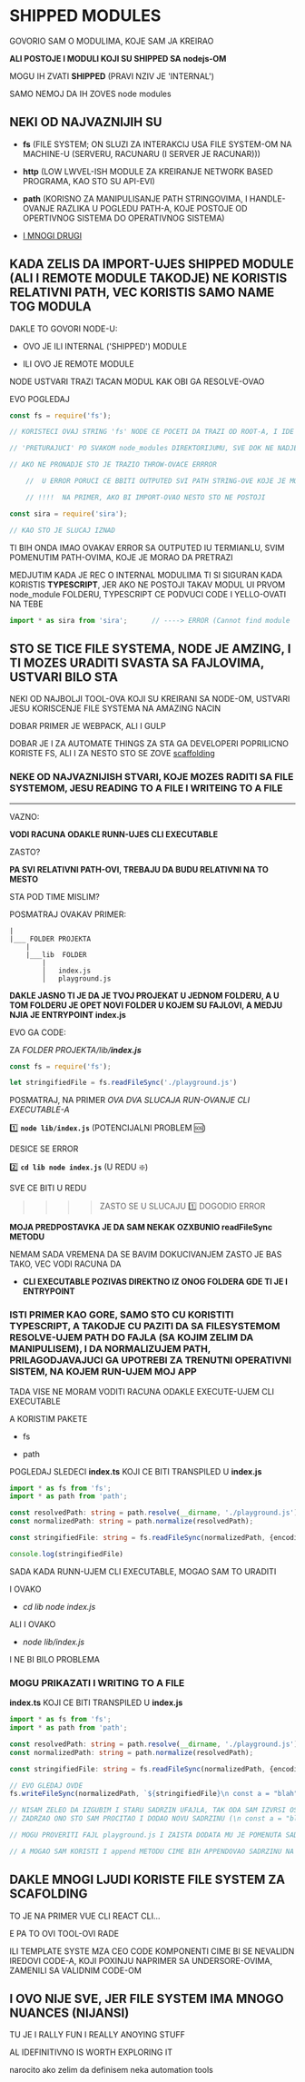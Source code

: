 # SHIPPED MODULES

GOVORIO SAM O MODULIMA, KOJE SAM JA KREIRAO

**ALI POSTOJE I MODULI KOJI SU SHIPPED SA nodejs-OM**

MOGU IH ZVATI **SHIPPED** (PRAVI NZIV JE 'INTERNAL')

SAMO NEMOJ DA  IH ZOVES node modules

## NEKI OD NAJVAZNIJIH SU

- **fs** (FILE SYSTEM; ON SLUZI ZA INTERAKCIJ USA FILE SYSTEM-OM NA MACHINE-U (SERVERU, RACUNARU (I SERVER JE RACUNAR)))

- **http** (LOW LWVEL-ISH MODULE ZA KREIRANJE NETWORK BASED PROGRAMA, KAO STO SU API-EVI)

- **path** (KORISNO ZA MANIPULISANJE PATH STRINGOVIMA, I HANDLE-OVANJE RAZLIKA U POGLEDU PATH-A, KOJE POSTOJE OD OPERTIVNOG SISTEMA DO OPERATIVNOG SISTEMA)

- [I MNOGI DRUGI](https://nodejs.org/dist/latest-v10.x/docs/api/)

## KADA ZELIS DA IMPORT-UJES **SHIPPED MODULE** (ALI I REMOTE MODULE TAKODJE) NE KORISTIS RELATIVNI PATH, VEC KORISTIS SAMO NAME TOG MODULA

DAKLE TO GOVORI NODE-U:

- OVO JE ILI INTERNAL ('SHIPPED') MODULE

- ILI OVO JE REMOTE MODULE

NODE USTVARI TRAZI TACAN MODUL KAK OBI GA RESOLVE-OVAO

EVO POGLEDAJ

```javascript
const fs = require('fs');

// KORISTECI OVAJ STRING 'fs' NODE CE POCETI DA TRAZI OD ROOT-A, I IDE NAGORE

// 'PRETURAJUCI' PO SVAKOM node_modules DIREKTORIJUMU, SVE DOK NE NADJE ON OSTO JE TRAZIO

// AKO NE PRONADJE STO JE TRAZIO THROW-OVACE ERRROR

    //  U ERROR PORUCI CE BBITI OUTPUTED SVI PATH STRING-OVE KOJE JE MORAO DA PRETRAZI

    // !!!!  NA PRIMER, AKO BI IMPORT-OVAO NESTO STO NE POSTOJI

const sira = require('sira');

// KAO STO JE SLUCAJ IZNAD

```

TI BIH ONDA IMAO OVAKAV ERROR SA OUTPUTED IU TERMIANLU, SVIM POMENUTIM PATH-OVIMA, KOJE JE MORAO DA PRETRAZI

MEDJUTIM KADA JE REC O INTERNAL MODULIMA TI SI SIGURAN KADA KORISTIS **TYPESCRIPT**, JER AKO NE POSTOJI TAKAV MODUL UI PRVOM node_module FOLDERU, TYPESCRIPT CE PODVUCI CODE I YELLO-OVATI NA TEBE

```typescript
import * as sira from 'sira';      // ----> ERROR (Cannot find module 'sira'.ts(2307))
```

## STO SE TICE FILE SYSTEMA, NODE JE AMZING, I TI MOZES URADITI SVASTA SA FAJLOVIMA, USTVARI BILO STA

NEKI OD NAJBOLJI TOOL-OVA KOJI SU KREIRANI SA NODE-OM, USTVARI JESU KORISCENJE FILE SYSTEMA NA AMAZING NACIN

DOBAR PRIMER JE WEBPACK, ALI I GULP

DOBAR JE I ZA AUTOMATE THINGS ZA STA GA DEVELOPERI POPRILICNO KORISTE FS, ALI I ZA NESTO STO SE ZOVE  [scaffolding](https://seesparkbox.com/foundry/use_node_fs_instead_of_javascript_dependencies_to_scaffold_files)

### NEKE OD NAJVAZNIJISH STVARI, KOJE MOZES RADITI SA FILE SYSTEMOM, JESU READING TO A FILE I WRITEING TO A FILE

******

VAZNO:

**VODI RACUNA ODAKLE RUNN-UJES CLI EXECUTABLE**

ZASTO?

**PA SVI RELATIVNI PATH-OVI, TREBAJU DA BUDU RELATIVNI NA TO MESTO**

STA POD TIME MISLIM?

POSMATRAJ OVAKAV PRIMER:

```linux
|
|___ FOLDER PROJEKTA
    |
    |___lib  FOLDER
        |
        │   index.js
        │   playground.js

```

**DAKLE JASNO TI JE DA JE TVOJ PROJEKAT U JEDNOM FOLDERU, A U TOM FOLDERU JE OPET NOVI FOLDER U KOJEM SU FAJLOVI, A MEDJU NJIA JE ENTRYPOINT index.js**

EVO GA CODE:  

ZA *FOLDER PROJEKTA/lib/**index.js***

```javascript
const fs = require('fs');

let stringifiedFile = fs.readFileSync('./playground.js')

```

POSMATRAJ, NA PRIMER *OVA DVA SLUCAJA RUN-OVANJE CLI EXECUTABLE-A*

:one: **`node lib/index.js`** (POTENCIJALNI PROBLEM :sos:)

DESICE SE ERROR

:two: **`cd lib node index.js`** (U REDU :sparkle:)

SVE CE BITI U REDU

>>>> ZASTO SE U SLUCAJU :one: DOGODIO ERROR

**MOJA PREDPOSTAVKA JE DA SAM NEKAK OZXBUNIO readFileSync METODU**

NEMAM SADA VREMENA DA SE BAVIM DOKUCIVANJEM ZASTO JE BAS TAKO, VEC VODI RACUNA DA

- **CLI EXECUTABLE POZIVAS DIREKTNO IZ ONOG FOLDERA GDE TI JE I ENTRYPOINT**

### ISTI PRIMER KAO GORE, SAMO STO CU KORISTITI TYPESCRIPT, A TAKODJE CU PAZITI DA SA FILESYSTEMOM RESOLVE-UJEM PATH DO FAJLA (SA KOJIM ZELIM DA MANIPULISEM), I DA NORMALIZUJEM PATH, PRILAGODJAVAJUCI GA UPOTREBI ZA TRENUTNI OPERATIVNI SISTEM, NA KOJEM RUN-UJEM MOJ APP

TADA VISE NE MORAM VODITI RACUNA ODAKLE EXECUTE-UJEM CLI EXECUTABLE

A KORISTIM PAKETE

- fs

- path

POGLEDAJ SLEDECI **index.ts** KOJI CE BITI TRANSPILED U **index.js**

```typescript
import * as fs from 'fs';
import * as path from 'path';

const resolvedPath: string = path.resolve(__dirname, './playground.js')
const normalizedPath: string = path.normalize(resolvedPath);

const stringifiedFile: string = fs.readFileSync(normalizedPath, {encoding: 'utf-8'});

console.log(stringifiedFile)
```

SADA KADA RUNN-UJEM CLI EXECUTABLE, MOGAO SAM TO URADITI

I OVAKO

- *cd lib node index.js*

ALI I OVAKO

- *node lib/index.js*

I NE BI BILO PROBLEMA

### MOGU PRIKAZATI I WRITING TO A FILE

**index.ts** KOJI CE BITI TRANSPILED U **index.js**

```typescript
import * as fs from 'fs';
import * as path from 'path';

const resolvedPath: string = path.resolve(__dirname, './playground.js')
const normalizedPath: string = path.normalize(resolvedPath);

const stringifiedFile: string = fs.readFileSync(normalizedPath, {encoding: 'utf-8'});

// EVO GLEDAJ OVDE
fs.writeFileSync(normalizedPath, `${stringifiedFile}\n const a = "blah"`)

// NISAM ZELEO DA IZGUBIM I STARU SADRZIN UFAJLA, TAK ODA SAM IZVRSI OSTRING INTERPOLATION
// ZADRZAO ONO STO SAM PROCITAO I DODAO NOVU SADRZINU (\n const a = "blah")

// MOGU PROVERITI FAJL playground.js I ZAISTA DODATA MU JE POMENUTA SADRZINA

// A MOGAO SAM KORISTI I append METODU CIME BIH APPENDOVAO SADRZINU NA POSTOJECU SADRZINU
```

## DAKLE MNOGI LJUDI KORISTE FILE SYSTEM ZA SCAFOLDING

TO JE NA PRIMER VUE CLI REACT CLI...

E PA TO OVI TOOL-OVI RADE

ILI TEMPLATE SYSTE MZA CEO CODE KOMPONENTI CIME BI SE NEVALIDN IREDOVI CODE-A, KOJI POXINJU NAPRIMER SA UNDERSORE-OVIMA, ZAMENILI SA VALIDNIM CODE-OM

## I OVO NIJE SVE, JER FILE SYSTEM IMA MNOGO NUANCES (NIJANSI)

TU JE I RALLY FUN I REALLY ANOYING STUFF

AL IDEFINITIVNO IS WORTH EXPLORING IT

narocito ako zelim da definisem neka automation tools
